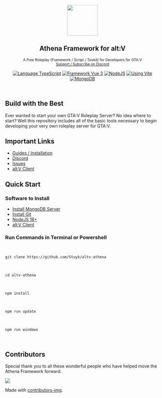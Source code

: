 <p align="center">
    <img src="https://i.imgur.com/iCY59PR.png" width="100">
</p>

<h2 align="center">
	Athena Framework for alt:V      
</h2>

<p align="center">
    <sup>A Free Roleplay (Framework / Script / Tookit) for Developers for GTA:V</sup>
    <br />
    <sup>
        <a href="https://discord.com/servers/athena-framework-790039623648542760">Support / Subscribe on Discord</a>
    </sup>
</p>

<p align="center">
    <a href="https://typescriptlang.org" target="__blank"><img src="https://img.shields.io/badge/Typescript-Typescript-007acc?label=" alt="Language TypeScript"></a>
    <a href="https://vuejs.org" target="__blank"><img src="https://img.shields.io/badge/Framework-Vue%203-green.svg?label=" alt="Framework Vue 3"></a>
    <a href="https://nodejs.org" target="__blank"><img src="https://img.shields.io/badge/Using-NodeJS-darkgreen.svg?label=" alt="NodeJS"></a>
    <a href="https://vitejs.dev" target="__blank"><img src="https://img.shields.io/badge/Using-Vite-cyan.svg?label=" alt="Using Vite"></a>
    <a href="https://mongodb.com/" target="__blank"><img src="https://img.shields.io/badge/Using-MongoDB-green.svg?label=" alt="MongoDB"></a>
</p>

<br />

## Build with the Best

Ever wanted to start your own GTA:V Roleplay Server? No idea where to start? Well this repository includes all of the basic tools necessary to begin developing your very own roleplay server for GTA:V.

## Important Links

* [Guides / Installation](https://athenaframework.com)
* [Discord](https://discord.com/servers/athena-framework-790039623648542760)
* [Issues](https://github.com/Stuyk/altv-athena/issues)
* [alt:V Client](https://altv.mp)

## Quick Start

### Software to Install

- [Install MongoDB Server](https://www.mongodb.com/try/download/community)
- [Install Git](https://git-scm.com/downloads)
- [NodeJS 18+](https://nodejs.org/en/download/)
- [alt:V Client](https://altv.mp/)

### Run Commands in Terminal or Powershell

<br />

```
git clone https://github.com/Stuyk/altv-athena
```

<br />

```
cd altv-athena
```

<br />

```
npm install
```
<br />

```
npm run update
```
<br />

```
npm run windows
```

<br />

## Contributors

Special thank you to all these wonderful people who have helped move the Athena Framework forward.

<a href = "https://github.com/stuyk/altv-athena/graphs/contributors">
  <img src="https://contrib.rocks/image?repo=stuyk/altv-athena"/>
</a>

Made with [contributors-img](https://contrib.rocks).

